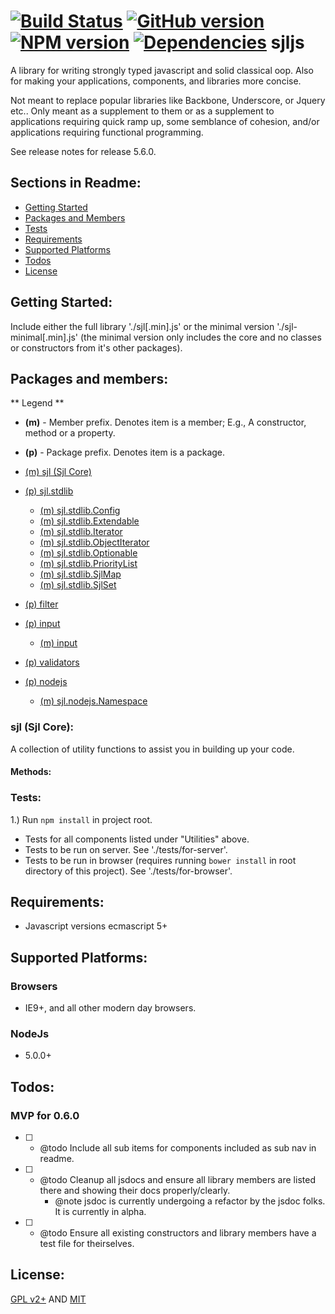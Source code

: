 [![Build Status](https://travis-ci.org/elycruz/sjljs.png)](https://travis-ci.org/elycruz/sjljs) 
[![GitHub version](https://badge.fury.io/gh/elycruz%2Fsjljs.svg)](http://badge.fury.io/gh/elycruz%2Fsjljs) 
[![NPM version](https://badge.fury.io/js/sjljs.svg)](http://badge.fury.io/js/sjljs)
[![Dependencies](https://david-dm.org/elycruz/sjljs.png)](https://david-dm.org/elycruz/sjljs)
sjljs
=====

A library for writing strongly typed javascript and solid classical oop.  Also for making your applications, components,
and libraries more concise. 

Not meant to replace popular libraries like Backbone, Underscore, or Jquery etc..  Only meant as a supplement to them 
or as a supplement to applications requiring quick ramp up, some semblance of cohesion, and/or applications requiring 
functional programming.

See release notes for release 5.6.0.

## Sections in Readme:
- [Getting Started](#getting-started)
- [Packages and Members](#packagesandmembers)
- [Tests](#tests)
- [Requirements](#requirements)
- [Supported Platforms](#supported-platformss)
- [Todos](#todos)
- [License](#license)

## Getting Started:
Include either the full library './sjl[.min].js' or the minimal version './sjl-minimal[.min].js' (the minimal version
only includes the core and no classes or constructors from it's other packages).

## Packages and members:
** Legend ** 
- **(m)** - Member prefix.  Denotes item is a member;  E.g., A constructor, method or a property.
- **(p)** - Package prefix.  Denotes item is a package.

- [(m) sjl (Sjl Core)](#msjlsjlcore)

- [(p) sjl.stdlib](#psjlstdlib)
    - [(m) sjl.stdlib.Config](#msjlstdlibconfig)
    - [(m) sjl.stdlib.Extendable](#msjlstdlibextendable)  
    - [(m) sjl.stdlib.Iterator](#msjlstdlibiterator)  
    - [(m) sjl.stdlib.ObjectIterator](#msjlstdlibobjectiterator) 
    - [(m) sjl.stdlib.Optionable](#msjlstdliboptionable) 
    - [(m) sjl.stdlib.PriorityList](#msjlstdlibprioritylist)  
    - [(m) sjl.stdlib.SjlMap](#msjlstdlibsjlmap)
    - [(m) sjl.stdlib.SjlSet](#msjlstdlibsjlset) 
     
- [(p) filter](#pfilter)

- [(p) input](#pinput)
    - [(m) input](#minput)
    
- [(p) validators](#pvalidators)

- [(p) nodejs](#pnodejs)
    - [(m) sjl.nodejs.Namespace](#msjlnodejsnamespace)

### sjl (Sjl Core):

A collection of utility functions to assist you in building up your code.
#### Methods:




### Tests:
1.)  Run `npm install` in project root.
- Tests for all components listed under "Utilities" above.
- Tests to be run on server.  See './tests/for-server'.
- Tests to be run in browser (requires running `bower install` in root directory of this project).
See './tests/for-browser'.

## Requirements:
- Javascript versions ecmascript 5+

## Supported Platforms:

### Browsers
- IE9+, and all other modern day browsers.

### NodeJs
- 5.0.0+

## Todos:
### MVP for 0.6.0
- [ ] - @todo Include all sub items for components included as sub nav in readme.
- [ ] - @todo Cleanup all jsdocs and ensure all library members are listed there and showing their docs properly/clearly.
    - @note jsdoc is currently undergoing a refactor by the jsdoc folks.  It is currently in alpha.
- [ ] - @todo Ensure all existing constructors and library members have a test file for theirselves.

## License:
[GPL v2+](http://www.gnu.org/licenses/gpl-2.0.html "http://www.gnu.org/licenses/gpl-2.0.html") AND
[MIT](http://opensource.org/licenses/MIT "http://opensource.org/licenses/MIT")
